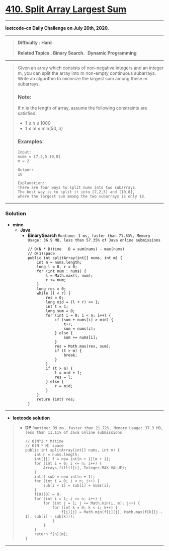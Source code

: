 # [410. Split Array Largest Sum](https://leetcode.com/problems/split-array-largest-sum/)

---

**leetcode-cn Daily Challenge on July 26th, 2020.**

---

> **Difficulty** : **Hard**
>
> **Related Topics** : **Binary Search**、**Dynamic Programming**

---

> Given an array which consists of non-negative integers and an integer m, you can split the array into m non-empty continuous subarrays. Write an algorithm to minimize the largest sum among these m subarrays.
>
> ### Note:
> If n is the length of array, assume the following constraints are satisfied:
> * 1 ≤ n ≤ 1000
> * 1 ≤ m ≤ min(50, n)
>
>
> ### Examples:
> ```
> Input:
> nums = [7,2,5,10,8]
> m = 2
>
> Output:
> 18
>
> Explanation:
> There are four ways to split nums into two subarrays.
> The best way is to split it into [7,2,5] and [10,8],
> where the largest sum among the two subarrays is only 18.
> ```

---

### Solution
* **mine**
  * **Java**
    * **BinarySearch** `Runtime: 1 ms, faster than 71.83%, Memory Usage: 36.9 MB, less than 57.35% of Java online submissions`
      ```
      // O(N * D)time   D = sum(nums) - max(nums)
      // O(1)space
      public int splitArray(int[] nums, int m) {
          int n = nums.length;
          long l = 0, r = 0;
          for (int num : nums) {
              l = Math.max(l, num);
              r += num;
          }
          long res = 0;
          while (l < r) {
              res = 0;
              long mid = (l + r) >> 1;
              int t = 1;
              long sum = 0;
              for (int i = 0; i < n; i++) {
                  if (sum + nums[i] > mid) {
                      t++;
                      sum = nums[i];
                  } else {
                      sum += nums[i];
                  }
                  res = Math.max(res, sum);
                  if (t > m) {
                      break;
                  }
              }
              if (t > m) {
                  l = mid + 1;
                  res = l;
              } else {
                  r = mid;
              }
          }
          return (int) res;
      }
      ```

---

* **leetcode solution**
>  * **DP** `Runtime: 39 ms, faster than 21.72%, Memory Usage: 37.3 MB, less than 11.11% of Java online submissions`
>    ```
>    // O(N^2 * M)time
>    // O(N * M) space
>    public int splitArray(int[] nums, int m) {
>        int n = nums.length;
>        int[][] f = new int[n + 1][m + 1];
>        for (int i = 0; i <= n; i++) {
>            Arrays.fill(f[i], Integer.MAX_VALUE);
>        }
>        int[] sub = new int[n + 1];
>        for (int i = 0; i < n; i++) {
>            sub[i + 1] = sub[i] + nums[i];
>        }
>        f[0][0] = 0;
>        for (int i = 1; i <= n; i++) {
>            for (int j = 1; j <= Math.min(i, m); j++) {
>                for (int k = 0; k < i; k++) {
>                    f[i][j] = Math.min(f[i][j], Math.max(f[k][j - 1], sub[i] - sub[k]));
>                }
>            }
>        }
>        return f[n][m];
>    }
>    ```


----
